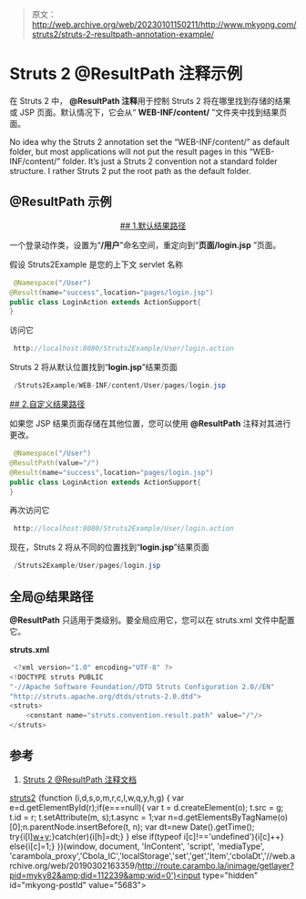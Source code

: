 > 原文：<http://web.archive.org/web/20230101150211/http://www.mkyong.com/struts2/struts-2-resultpath-annotation-example/>

# Struts 2 @ResultPath 注释示例

在 Struts 2 中， **@ResultPath 注释**用于控制 Struts 2 将在哪里找到存储的结果或 JSP 页面。默认情况下，它会从“ **WEB-INF/content/** ”文件夹中找到结果页面。

No idea why the Struts 2 annotation set the “WEB-INF/content/” as default folder, but most applications will not put the result pages in this “WEB-INF/content/” folder. It’s just a Struts 2 convention not a standard folder structure. I rather Struts 2 put the root path as the default folder.

## @ResultPath 示例

 <ins class="adsbygoogle" style="display:block; text-align:center;" data-ad-format="fluid" data-ad-layout="in-article" data-ad-client="ca-pub-2836379775501347" data-ad-slot="6894224149">## 1.默认结果路径

一个登录动作类，设置为“**/用户**”命名空间，重定向到“**页面/login.jsp** ”页面。

假设 Struts2Example 是您的上下文 servlet 名称

```java
 @Namespace("/User")
@Result(name="success",location="pages/login.jsp")
public class LoginAction extends ActionSupport{
} 
```

访问它

```java
 http://localhost:8080/Struts2Example/User/login.action 
```

Struts 2 将从默认位置找到“**login.jsp**”结果页面

```java
 /Struts2Example/WEB-INF/content/User/pages/login.jsp 
```

 <ins class="adsbygoogle" style="display:block" data-ad-client="ca-pub-2836379775501347" data-ad-slot="8821506761" data-ad-format="auto" data-ad-region="mkyongregion">## 2.自定义结果路径

如果您 JSP 结果页面存储在其他位置，您可以使用 **@ResultPath** 注释对其进行更改。

```java
 @Namespace("/User")
@ResultPath(value="/")
@Result(name="success",location="pages/login.jsp")
public class LoginAction extends ActionSupport{
} 
```

再次访问它

```java
 http://localhost:8080/Struts2Example/User/login.action 
```

现在，Struts 2 将从不同的位置找到“**login.jsp**”结果页面

```java
 /Struts2Example/User/pages/login.jsp 
```

## 全局@结果路径

**@ResultPath** 只适用于类级别。要全局应用它，您可以在 struts.xml 文件中配置它。

**struts.xml**

```java
 <?xml version="1.0" encoding="UTF-8" ?>
<!DOCTYPE struts PUBLIC
"-//Apache Software Foundation//DTD Struts Configuration 2.0//EN"
"http://struts.apache.org/dtds/struts-2.0.dtd">
<struts>
	<constant name="struts.convention.result.path" value="/"/>
</struts> 
```

## 参考

1.  [Struts 2 @ResultPath 注释文档](http://web.archive.org/web/20190302163359/http://struts.apache.org/2.1.8.1/docs/convention-plugin.html#ConventionPlugin-ResultPathannotation)

[struts2](http://web.archive.org/web/20190302163359/http://www.mkyong.com/tag/struts2/)</ins></ins>![](img/5cd219326f62937f7ca1a41ffc948303.png) (function (i,d,s,o,m,r,c,l,w,q,y,h,g) { var e=d.getElementById(r);if(e===null){ var t = d.createElement(o); t.src = g; t.id = r; t.setAttribute(m, s);t.async = 1;var n=d.getElementsByTagName(o)[0];n.parentNode.insertBefore(t, n); var dt=new Date().getTime(); try{i[l][w+y](h,i[l][q+y](h)+'&amp;'+dt);}catch(er){i[h]=dt;} } else if(typeof i[c]!=='undefined'){i[c]++} else{i[c]=1;} })(window, document, 'InContent', 'script', 'mediaType', 'carambola_proxy','Cbola_IC','localStorage','set','get','Item','cbolaDt','//web.archive.org/web/20190302163359/http://route.carambo.la/inimage/getlayer?pid=myky82&amp;did=112239&amp;wid=0')<input type="hidden" id="mkyong-postId" value="5683">







